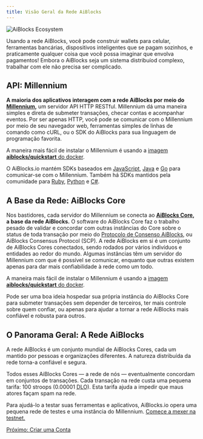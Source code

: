 ```yaml
---
title: Visão Geral da Rede AiBlocks
---
```

![AiBlocks Ecosystem](https://www.aiblocks.io/wp-content/uploads/2016/06/AiBlocks-Ecosystem-v031.png)

Usando a rede AiBlocks, você pode construir wallets para celular, ferramentas bancárias, dispositivos inteligentes que se pagam sozinhos, e praticamente qualquer coisa que você possa imaginar que envolva pagamentos! Embora o AiBlocks seja um sistema distribuíod complexo, trabalhar com ele não precisa ser complicado.

## API: Millennium

**A maioria dos aplicativos interagem com a rede AiBlocks por meio do [Millennium](https://www.aiblocks.io/developers/millennium/reference/),** um servidor API HTTP RESTful. Millennium dá uma maneira simples e direta de submeter transações, checar contas e acompanhar eventos. Por ser apenas HTTP, você pode se comunicar com o Millennium por meio de seu navegador web, ferramentas simples de linhas de comando como cURL, ou o SDK do AiBlocks para sua linguagem de programação favorita.

A maneira mais fácil de instalar o Millennium é usando a [imagem **aiblocks/quickstart** do docker](https://hub.docker.com/r/aiblocks/quickstart/).

O AiBlocks.io mantém SDKs baseados em [JavaScript](https://github.com/aiblocks/js-aiblocks-sdk), [Java](https://github.com/aiblocks/java-aiblocks-sdk) e [Go](https://github.com/aiblocks/go/tree/master/clients/millennium) para comunicar-se com o Millennium. Também há SDKs mantidos pela comunidade para [Ruby](https://github.com/astroband/ruby-aiblocks-sdk), [Python](https://github.com/AiBlocksCN/py-aiblocks-base) e [C#](https://github.com/QuantozTechnology/csharp-aiblocks-base).

## A Base da Rede: AiBlocks Core

Nos bastidores, cada servidor do Millennium se conecta ao **[AiBlocks Core](https://www.aiblocks.io/developers/aiblocks-core/software/admin.html), a base da rede AiBlocks.** O software do AiBlocks Core faz o trabalho pesado de validar e concordar com outras instâncias do Core sobre o status de toda transação por meio do [Protocolo de Consenso AiBlocks](../concepts/scp.md), ou AiBlocks Consensus Protocol (SCP). A rede AiBlocks em si é um conjunto de AiBlocks Cores conectados, sendo rodados por vários indivíduos e entidades ao redor do mundo. Algumas instâncias têm um servidor do Millennium com que é possível se comunicar, enquanto que outras existem apenas para dar mais confiabilidade à rede como um todo.

A maneira mais fácil de instalar o Millennium é usando a [imagem **aiblocks/quickstart** do docker](https://hub.docker.com/r/aiblocks/quickstart/).

Pode ser uma boa ideia hospedar sua própria instância do AiBlocks Core para submeter transações sem depender de terceiros, ter mais controle sobre quem confiar, ou apenas para ajudar a tornar a rede AiBlocks mais confiável e robusta para outros.

## O Panorama Geral: A Rede AiBlocks

A rede AiBlocks é um conjunto mundial de AiBlocks Cores, cada um mantido por pessoas e organizações diferentes. A natureza distribuída da rede torna-a confiável e segura.

Todos esses AiBlocks Cores — a rede de nós — eventualmente concordam em conjuntos de transações. Cada transação na rede custa uma pequena tarifa: 100 stroops (0.00001 <abbr title="Delos">DLO</abbr>). Esta tarifa ajuda a impedir que maus atores façam spam na rede.

Para ajudá-lo a testar suas ferramentas e aplicativos, AiBlocks.io opera uma pequena rede de testes e uma instância do Millennium. [Comece a mexer na testnet.](../concepts/test-net.md)

<div class="sequence-navigation">
  <a class="button button--next" href="create-account.html">Próximo: Criar uma Conta</a>
</div>
